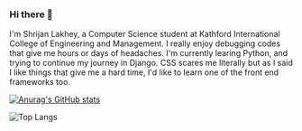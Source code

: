 ### Hi there 👋

I'm Shrijan Lakhey, a Computer Science student at Kathford International College of Engineering and Management. I really enjoy debugging codes that give me hours or days of headaches. I'm currently learing Python, and trying to continue my journey in Django. CSS scares me literally but as I said I like things that give me a hard time, I'd like to learn one of the front end frameworks too.

[![Anurag's GitHub stats](https://github-readme-stats.vercel.app/api?username=shrijanlakhey)](https://github.com/anuraghazra/github-readme-stats)

![Top Langs](https://github-readme-stats.vercel.app/api/top-langs/?username=shrijanlakhey&hide_progress=false)
